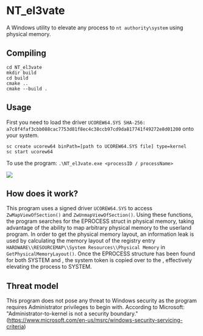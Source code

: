 # NT_el3vate
A Windows utility to elevate any process to ```nt authority\system``` using physical memory.

## Compiling
```
cd NT_el3vate
mkdir build
cd build
cmake ..
cmake --build .
```

## Usage
First you need to load the driver ```UCOREW64.SYS SHA-256:
a7c8f4faf3cbb088cac7753d81f8ec4c38ccb97cd9da817741f49272e8d01200``` onto your system.
```
sc create ucorew64 binPath=[path to UCOREW64.SYS file] type=kernel
sc start ucorew64
```
To use the program:
```.\NT_el3vate.exe <processID / processName>```

[<img src="images/PoC.png">](demo)

## How does it work?
This program uses a signed driver ```UCOREW64.SYS``` to access ```ZwMapViewOfSection()``` and ```ZwUnmapViewOfSection()```.
Using these functions, the program searches for the EPROCESS struct in physical memory, taking advantage of the ability to map arbitrary physical memory to the userland program.
In order to get the physical memory layout, an information leak is used by calculating the memory layout of the registry entry ```HARDWARE\\RESOURCEMAP\\System Resources\\Physical Memory``` in ```GetPhysicalMemoryLayout()```.
Once the EPROCESS structure has been found for both SYSTEM and <targetProcess>, the system token is copied over to the <targetProcess>, effectively elevating the process to SYSTEM.

## Threat model
This program does not pose any threat to Windows security as the program requires Administrator privileges to begin with. According to Microsoft: "Administrator-to-kernel is not a security boundary." (https://www.microsoft.com/en-us/msrc/windows-security-servicing-criteria)
